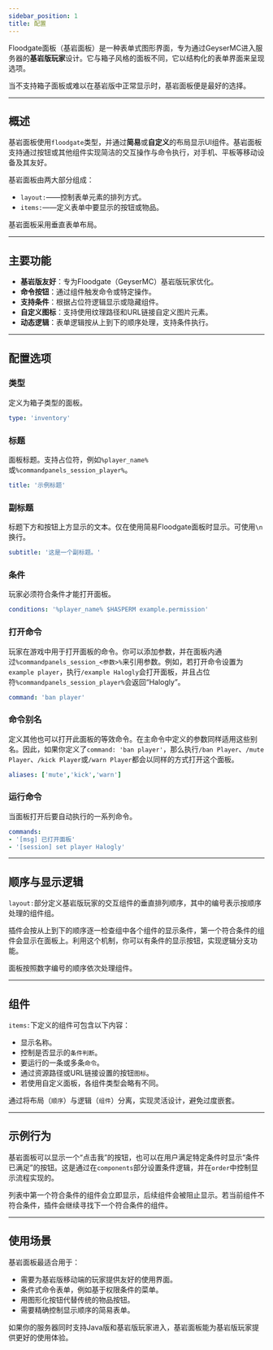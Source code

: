 ```yaml
---
sidebar_position: 1
title: 配置
---
```


Floodgate面板（基岩面板）是一种表单式图形界面，专为通过GeyserMC进入服务器的**基岩版玩家**设计。它与箱子风格的面板不同，它以结构化的表单界面来呈现选项。

当不支持箱子面板或难以在基岩版中正常显示时，基岩面板便是最好的选择。

------

## 概述

基岩面板使用`floodgate`类型，并通过**简易**或**自定义**的布局显示UI组件。基岩面板支持通过按钮或其他组件实现简洁的交互操作与命令执行，对手机、平板等移动设备及其友好。

基岩面板由两大部分组成：

- `layout:`——控制表单元素的排列方式。
- `items:`——定义表单中要显示的按钮或物品。

基岩面板采用垂直表单布局。

------

## 主要功能

- **基岩版友好**：专为Floodgate（GeyserMC）基岩版玩家优化。
- **命令按钮**：通过组件触发命令或特定操作。
- **支持条件**：根据占位符逻辑显示或隐藏组件。
- **自定义图标**：支持使用纹理路径和URL链接自定义图片元素。
- **动态逻辑**：表单逻辑按从上到下的顺序处理，支持条件执行。

------

## 配置选项

### 类型

定义为箱子类型的面板。

```yaml
type: 'inventory'
```

### 标题

面板标题。支持占位符，例如`%player_name%`或`%commandpanels_session_player%`。

```yaml
title: '示例标题'
```

### 副标题

标题下方和按钮上方显示的文本。仅在使用简易Floodgate面板时显示。可使用`\n`换行。

```yaml
subtitle: '这是一个副标题。'
```

### 条件

玩家必须符合条件才能打开面板。

```yaml
conditions: '%player_name% $HASPERM example.permission'
```

### 打开命令

玩家在游戏中用于打开面板的命令。你可以添加参数，并在面板内通过`%commandpanels_session_<参数>%`来引用参数。例如，若打开命令设置为`example player`，执行`/example Halogly`会打开面板，并且占位符`%commandpanels_session_player%`会返回“Halogly”。

```yaml
command: 'ban player'
```

### 命令别名

定义其他也可以打开此面板的等效命令。在主命令中定义的参数同样适用这些别名。因此，如果你定义了`command: 'ban player'`，那么执行`/ban Player`、`/mute Player`、`/kick Player`或`/warn Player`都会以同样的方式打开这个面板。

```yaml
aliases: ['mute','kick','warn']
```

### 运行命令

当面板打开后要自动执行的一系列命令。

```yaml
commands:
- '[msg] 已打开面板'
- '[session] set player Halogly'
```

------

## 顺序与显示逻辑

`layout:`部分定义基岩版玩家的交互组件的垂直排列顺序，其中的编号表示按顺序处理的组件组。

插件会按从上到下的顺序逐一检查组中各个组件的显示条件，第一个符合条件的组件会显示在面板上。利用这个机制，你可以有条件的显示按钮，实现逻辑分支功能。

面板按照数字编号的顺序依次处理组件。

------

## 组件

`items:`下定义的组件可包含以下内容：

- 显示名称。
- 控制是否显示的`条件判断`。
- 要运行的一条或多条`命令`。
- 通过资源路径或URL链接设置的按钮`图标`。
- 若使用自定义面板，各组件类型会略有不同。

通过将布局（`顺序`）与逻辑（`组件`）分离，实现灵活设计，避免过度嵌套。

------

## 示例行为

基岩面板可以显示一个“点击我”的按钮，也可以在用户满足特定条件时显示“条件已满足”的按钮。这是通过在`components`部分设置条件逻辑，并在`order`中控制显示流程实现的。

列表中第一个符合条件的组件会立即显示，后续组件会被阻止显示。若当前组件不符合条件，插件会继续寻找下一个符合条件的组件。

------

## 使用场景

基岩面板最适合用于：

- 需要为基岩版移动端的玩家提供友好的使用界面。
- 条件式命令表单，例如基于权限条件的菜单。
- 用图形化按钮代替传统的物品按钮。
- 需要精确控制显示顺序的简易表单。

如果你的服务器同时支持Java版和基岩版玩家进入，基岩面板能为基岩版玩家提供更好的使用体验。